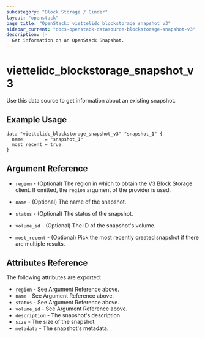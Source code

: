 ```yaml
---
subcategory: "Block Storage / Cinder"
layout: "openstack"
page_title: "OpenStack: viettelidc_blockstorage_snapshot_v3"
sidebar_current: "docs-openstack-datasource-blockstorage-snapshot-v3"
description: |-
  Get information on an OpenStack Snapshot.
---
```


# viettelidc\_blockstorage\_snapshot\_v3

Use this data source to get information about an existing snapshot.

## Example Usage

```hcl
data "viettelidc_blockstorage_snapshot_v3" "snapshot_1" {
  name        = "snapshot_1"
  most_recent = true
}
```

## Argument Reference

* `region` - (Optional) The region in which to obtain the V3 Block Storage
    client. If omitted, the `region` argument of the provider is used.

* `name` - (Optional) The name of the snapshot.

* `status` - (Optional) The status of the snapshot.

* `volume_id` - (Optional) The ID of the snapshot's volume.

* `most_recent` - (Optional) Pick the most recently created snapshot if there
    are multiple results.


## Attributes Reference

The following attributes are exported:

* `region` - See Argument Reference above.
* `name` - See Argument Reference above.
* `status` - See Argument Reference above.
* `volume_id` - See Argument Reference above.
* `description` - The snapshot's description.
* `size` - The size of the snapshot.
* `metadata` - The snapshot's metadata.
